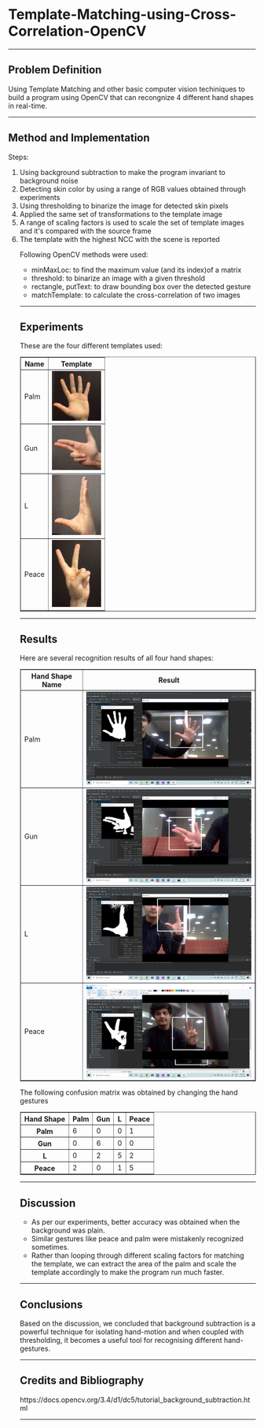 # Template-Matching-using-Cross-Correlation-OpenCV

<body style="">

<div class="main-body">
<hr>
<h2> Problem Definition </h2>
<p> Using Template Matching and other basic computer vision techiniques to build a program using OpenCV that can
 recongnize 4 different hand shapes in real-time. </p>

<hr>
<h2> Method and Implementation </h2>
<p>Steps:</p>
<ol>
<li>Using background subtraction to make the program invariant to background noise</li>
<li>Detecting skin color by using a range of RGB values obtained through experiments </li>
<li>Using thresholding to binarize the image for detected skin pixels</li>
<li>Applied the same set of transformations to the template image</li>
<li>A range of scaling factors is used to scale the set of template images and it's compared with the source frame</li>
<li>The template with the highest NCC with the scene is reported</li>
<p>
Following OpenCV methods were used:
<ul>
<li>minMaxLoc: to find the maximum value (and its index)of a matrix </li>
<li>threshold: to binarize an image with a given threshold</li>
<li>rectangle, putText: to draw bounding box over the detected gesture</li>
<li>matchTemplate: to calculate the cross-correlation of two images</li>
</ul>
</p>

<hr>
<h2>Experiments</h2>
<p>These are the four different templates used: </p>
<table border=1>
<tr><th>Name</th><th>Template</th></tr>
<tr><td>Palm</td><td><img src="palm.jpeg" width="100" alt="Palm Template" >
<tr><td>Gun</td><td><img src="gun.jpeg" width="100" alt="Hole Template" >
<tr><td>L</td><td><img src="L.jpeg" width="100" alt="Peace Template" >
<tr><td>Peace</td><td><img src="peace.jpeg" width="100" alt="ThumbUp Template" >
</table>

<hr>
<h2> Results</h2>
<p>Here are several recognition results of all four hand shapes:</p>
<table border="1">
<tr><th>Hand Shape Name</th><th>Result</th></tr>
<tr><td>Palm</td><td><img src="palm-detected.jpeg" width="400" alt="Recongnition of a palm"></td></tr>
<tr><td>Gun</td><td><img src="gun-detected.jpeg" width="400" alt="Recongnition of a hole-shaped hand"></td></tr>
<tr><td>L</td><td><img src="L-detected.jpeg" width="400" alt="Recongnition of a V-shaped hand"></td></tr>
<tr><td>Peace</td><td><img src="peace-detected.jpeg" width="400" alt="Recongnition of a thumb-up"></td></tr>
</table>


<p>The following confusion matrix was obtained by changing the hand gestures </p>
<table border="1">
<tr><th>Hand Shape</th><th>Palm</th><th>Gun</th><th>L</th><th>Peace</th></tr>
<tr><th>Palm</th><td>6</td><td>0</td><td>0</td><td>1</td></tr>
<tr><th>Gun</th><td>0</td><td>6</td><td>0</td><td>0</td></tr>
<tr><th>L</th><td>0</td><td>2</td><td>5</td><td>2</td></tr>
<tr><th>Peace</th><td>2</td><td>0</td><td>1</td><td>5</td></tr>
<table>

<hr>
<h2> Discussion </h2>

<ul>
<li>As per our experiments, better accuracy was obtained when the background was plain.</li>
<li>Similar gestures like peace and palm were mistakenly recognized sometimes.</li>
<li>Rather than looping through different scaling factors for matching the template, we can extract the area of the palm and scale the template accordingly to make the program run much faster.</li>

</ul>
<p></p>

<hr>
<h2> Conclusions </h2>

<p>
Based on the discussion, we concluded that background subtraction is a powerful technique for isolating hand-motion and when coupled with thresholding, it becomes a useful tool for recognising different hand-gestures.
</p>


<hr>
<h2> Credits and Bibliography </h2>
<p>
https://docs.opencv.org/3.4/d1/dc5/tutorial_background_subtraction.html
</p>
<hr>
</div>

</body></html>
